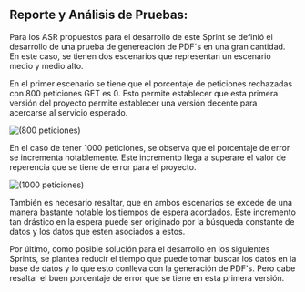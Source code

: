 ## Reporte y Análisis de Pruebas: 
Para los ASR propuestos para el desarrollo de este Sprint se definió el desarrollo de una prueba de genereación de PDF´s en una gran cantidad. En este caso, se tienen dos escenarios que representan un escenario medio y medio alto.

En el primer escenario se tiene que el porcentaje de peticiones rechazadas con 800 peticiones GET es 0. Esto permite establecer que esta primera versión del proyecto permite establecer una versión decente para acercarse al servicio esperado.

  ![(800 peticiones)](https://cdn.discordapp.com/attachments/808543758311227422/830035580834283550/unknown.png)
  
 En el caso de tener 1000 peticiones, se observa que el porcentaje de error se incrementa notablemente. Este incremento llega a superare el valor de reperencia que se tiene de error para el proyecto.
  
  ![(1000 peticiones)](https://cdn.discordapp.com/attachments/808543758311227422/830035260346859560/unknown.png)
  
 También es necesario resaltar, que en ambos escenarios se excede de una manera bastante notable los tiempos de espera acordados. Este incremento tan drástico en la espera puede ser originado por la búsqueda constante de datos y los datos que esten asociados a estos. 
 
 Por último, como posible solución para el desarrollo en los siguientes Sprints, se plantea reducir el tiempo que puede tomar buscar los datos en la base de datos  y lo que esto conlleva con la generación de PDF's. Pero cabe resaltar el buen porcentaje de error que se tiene en esta primera versión.
  
